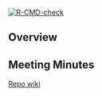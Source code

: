 <!-- badges: start -->

[![R-CMD-check](https://github.com/RConsortium/submissions-pilot2/workflows/R-CMD-check/badge.svg)](https://rconsortium.github.io/submissions-pilot2/)
<!-- badges: end -->

## Overview

## Meeting Minutes
[Repo wiki](https://github.com/RConsortium/submissions-pilot2/wiki)
